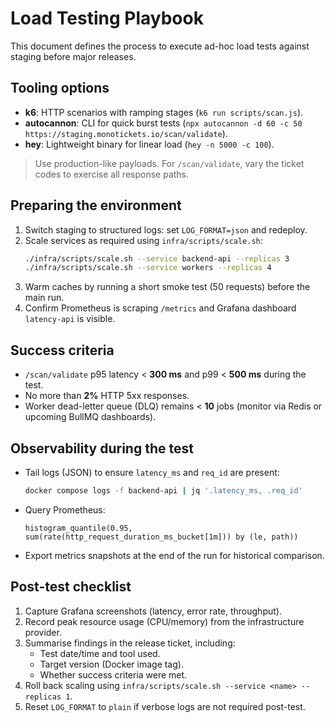 # Load Testing Playbook

This document defines the process to execute ad-hoc load tests against staging
before major releases.

## Tooling options

- **k6**: HTTP scenarios with ramping stages (`k6 run scripts/scan.js`).
- **autocannon**: CLI for quick burst tests (`npx autocannon -d 60 -c 50 https://staging.monotickets.io/scan/validate`).
- **hey**: Lightweight binary for linear load (`hey -n 5000 -c 100`).

> Use production-like payloads. For `/scan/validate`, vary the ticket codes to
> exercise all response paths.

## Preparing the environment

1. Switch staging to structured logs: set `LOG_FORMAT=json` and redeploy.
2. Scale services as required using `infra/scripts/scale.sh`:
   ```bash
   ./infra/scripts/scale.sh --service backend-api --replicas 3
   ./infra/scripts/scale.sh --service workers --replicas 4
   ```
3. Warm caches by running a short smoke test (50 requests) before the main run.
4. Confirm Prometheus is scraping `/metrics` and Grafana dashboard
   `latency-api` is visible.

## Success criteria

- `/scan/validate` p95 latency < **300 ms** and p99 < **500 ms** during the test.
- No more than **2%** HTTP 5xx responses.
- Worker dead-letter queue (DLQ) remains < **10** jobs (monitor via Redis or
  upcoming BullMQ dashboards).

## Observability during the test

- Tail logs (JSON) to ensure `latency_ms` and `req_id` are present:
  ```bash
  docker compose logs -f backend-api | jq '.latency_ms, .req_id'
  ```
- Query Prometheus:
  ```promql
  histogram_quantile(0.95, sum(rate(http_request_duration_ms_bucket[1m])) by (le, path))
  ```
- Export metrics snapshots at the end of the run for historical comparison.

## Post-test checklist

1. Capture Grafana screenshots (latency, error rate, throughput).
2. Record peak resource usage (CPU/memory) from the infrastructure provider.
3. Summarise findings in the release ticket, including:
   - Test date/time and tool used.
   - Target version (Docker image tag).
   - Whether success criteria were met.
4. Roll back scaling using `infra/scripts/scale.sh --service <name> --replicas 1`.
5. Reset `LOG_FORMAT` to `plain` if verbose logs are not required post-test.
